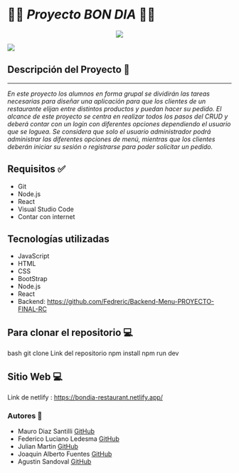 # 👨‍🍳 *Proyecto BON DIA* 👨‍🍳

<div style = "text-align:center">
<img src= "https://i.imgur.com/oUq5IDz.jpg"/>
</div>


<p align="left">
   <img src="https://i.imgur.com/NJS3ww6.jpg">
</p>

## Descripción del Proyecto 📃
<hr>

*En este proyecto los alumnos en forma grupal se dividirán las tareas necesarias para diseñar una aplicación para que los clientes de un restaurante elijan entre distintos productos y puedan hacer su pedido.
El alcance de este proyecto se centra en realizar todos los pasos del CRUD y deberá contar con un login con diferentes opciones dependiendo el usuario que se loguea. Se considera que solo el usuario administrador podrá administrar las diferentes opciones de menú, mientras que los clientes deberán iniciar su sesión o registrarse para poder solicitar un pedido.*

## Requisitos ✅
- Git
- Node.js
- React
- Visual Studio Code
- Contar con internet

## Tecnologías utilizadas
- JavaScript
- HTML
- CSS
- BootStrap
- Node.js
- React
- Backend: https://github.com/Fedreric/Backend-Menu-PROYECTO-FINAL-RC


## Para clonar el repositorio 💻

bash
git clone Link del repositorio
npm install
npm run dev

## Sitio Web 💻
Link de netlify : https://bondia-restaurant.netlify.app/
### Autores 👣
+ Mauro Diaz Santilli [GitHub](https://github.com/MauroDiazSantilli)
+ Federico Luciano Ledesma [GitHub](https://github.com/Fedreric)
+ Julian Martin [GitHub](https://github.com/Juliancito1)
+ Joaquin Alberto Fuentes [GitHub](https://github.com/joaquin-fuentes)
+ Agustin Sandoval [GitHub](https://github.com/Agustincomics)